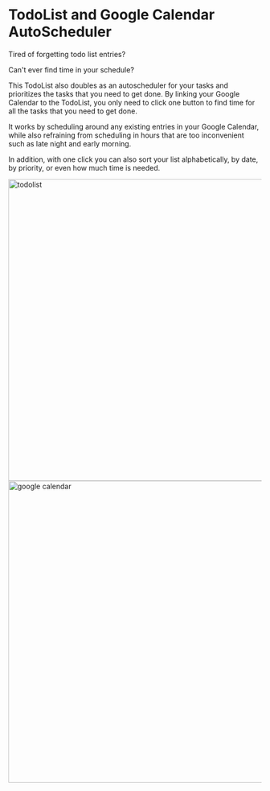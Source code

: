 # TodoList and Google Calendar AutoScheduler
Tired of forgetting todo list entries? 

Can't ever find time in your schedule?

This TodoList also doubles as an autoscheduler for your tasks and prioritizes the tasks that you need to get done. By linking your Google Calendar to the TodoList, you only need to click one button to find time for all the tasks that you need to get done.

It works by scheduling around any existing entries in your Google Calendar, while also refraining from scheduling in hours that are too inconvenient such as late night and early morning.

In addition, with one click you can also sort your list alphabetically, by date, by priority, or even how much time is needed.

<img width="600" alt="todolist" src="https://user-images.githubusercontent.com/42393264/50674430-0a613100-0f9b-11e9-8c07-f658fede64f7.PNG">

<img width="600" alt="google calendar" src="https://user-images.githubusercontent.com/42393264/50674343-34662380-0f9a-11e9-9019-965a16a94b98.PNG">
